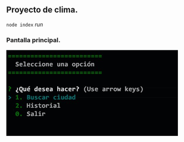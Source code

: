 ## Proyecto de clima. 
`node index`   _run_ 
### Pantalla principal.
![image]( ./images/paginaPrincipal.jpg)